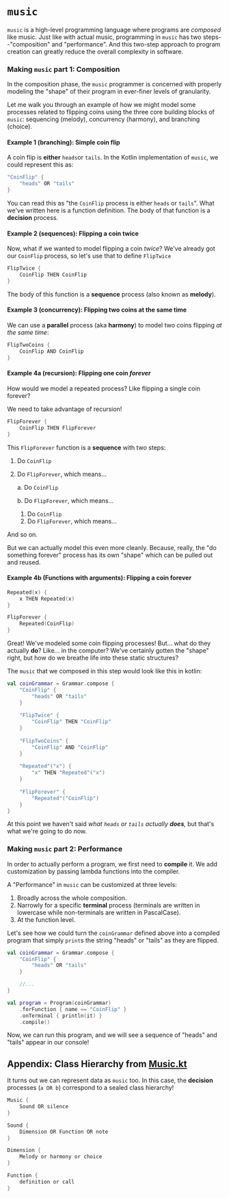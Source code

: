 # `music`

`music` is a high-level programming language where programs are *composed* like music. Just like with actual music, programming in `music` has two steps--"composition" and "performance". And this two-step approach to program creation can greatly reduce the overall complexity in software.

### Making `music` part 1: Composition
In the composition phase, the `music` programmer is concerned with properly modeling the "shape" of their program in ever-finer levels of granularity.

Let me walk you through an example of how we might model some processes related to flipping coins using the three core building blocks of `music`: sequencing (melody), concurrency (harmony), and branching (choice).

#### Example 1 (**branching**): Simple coin flip

A coin flip is **either** `heads`or `tails`. In the Kotlin implementation of `music`, we could represent this as:

```kotlin
"CoinFlip" {
    "heads" OR "tails"
}
```

You can read this as "the `CoinFlip` process is either `heads` or `tails`". What we've written here is a function definition. The body of that function is a **decision** process.

#### Example 2 (**sequences**): Flipping a coin twice
Now, what if we wanted to model flipping a coin *twice*? We've already got our `CoinFlip` process, so let's use that to define `FlipTwice`

```kotlin
FlipTwice {
    CoinFlip THEN CoinFlip
}
```

The body of this function is a **sequence** process (also known as **melody**).

#### Example 3 (**concurrency**): Flipping two coins at the same time

We can use a **parallel** process (aka **harmony**) to model two coins flipping *at the same time*:

```kotlin
FlipTwoCoins {
    CoinFlip AND CoinFlip
}
```

#### Example 4a (**recursion**): Flipping one coin *forever*
How would we model a repeated process? Like flipping a single coin forever?

We need to take advantage of recursion!

```kotlin
FlipForever {
    CoinFlip THEN FlipForever
}
```

This `FlipForever` function is a **sequence** with two steps:

1. Do `CoinFlip`
2. Do `FlipForever`, which means...
   
    a. Do `CoinFlip`

    b. Do `FlipForever`, which means...

   1. Do `CoinFlip`
   2. Do `FlipForever`, which means...

And so on. 

But we can actually model this even more cleanly. Because, really, the "do something forever" process has its own "shape" which can be pulled out and reused.

#### Example 4b (**Functions with arguments**): Flipping a coin forever

```kotlin
Repeated(x) {
    x THEN Repeated(x)
}

FlipForever {
    Repeated(CoinFlip)
}
```

Great! We've modeled some coin flipping processes! But... what do they actually **do**? Like... in the computer? We've certainly gotten the "shape" right, but how do we breathe life into these 
static structures?

The `music` that we composed in this step would look like this in kotlin:

```kotlin
val coinGrammar = Grammar.compose {
    "CoinFlip" {
        "heads" OR "tails"
    }
    
    "FlipTwice" {
        "CoinFlip" THEN "CoinFlip"
    }
    
    "FlipTwoCoins" {
        "CoinFlip" AND "CoinFlip"
    }
    
    "Repeated"("x") {
        "x" THEN "Repeated"("x")
    }
    
    "FlipForever" {
        "Repeated"("CoinFlip")
    }
}
```
At this point we haven't said *what `heads` or `tails` actually **does**,* but that's what we're going to do now. 

### Making `music` part 2: Performance

In order to actually perform a program, we first need to **compile** it. We add customization by passing lambda functions into the compiler.

A "Performance" in `music` can be customized at three levels:

1. Broadly across the whole composition.
2. Narrowly for a specific **terminal** process (terminals are written in lowercase while non-terminals are written in PascalCase).
3. At the function level.

Let's see how we could turn the `coinGrammar` defined above into a compiled program that simply `print`s the string "heads" or "tails" as they are flipped.

```kotlin
val coinGrammar = Grammar.compose {
    "CoinFlip" {
        "heads" OR "tails"
    }

    //...
}

val program = Program(coinGrammar)
    .forFunction { name == "CoinFlip" }
    .onTerminal { println(it) }
    .compile()
```

Now, we can run this program, and we will see a sequence of "heads" and "tails" appear in our console!

## Appendix: Class Hierarchy from [Music.kt](./src/main/kotlin/org/pareto/music/Music.kt)

It turns out we can represent data as `music` too. In this case, the **decision** processes (`a OR b`) correspond to a sealed class hierarchy!

```kotlin
Music {
    Sound OR silence
}

Sound {
    Dimension OR Function OR note
}

Dimension {
    Melody or harmony or choice
}

Function { 
    definition or call
}
```
